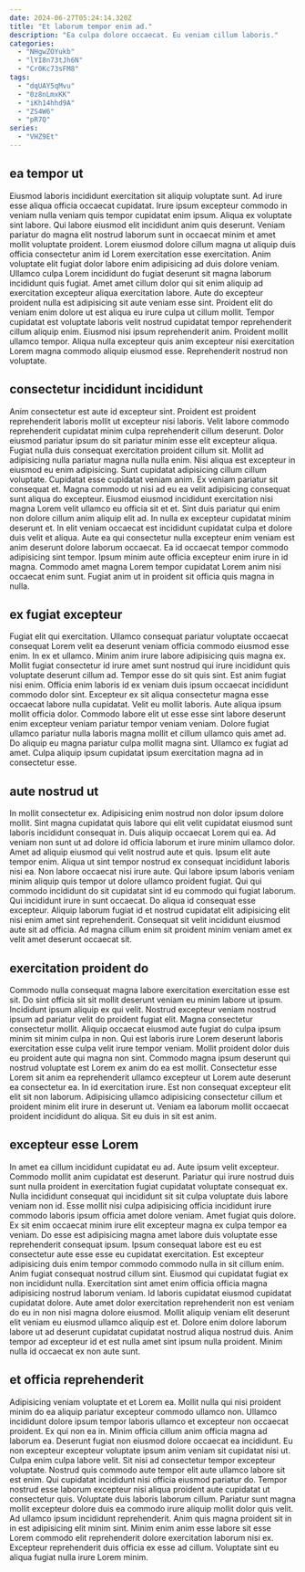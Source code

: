 ```yaml
---
date: 2024-06-27T05:24:14.320Z
title: "Et laborum tempor enim ad."
description: "Ea culpa dolore occaecat. Eu veniam cillum laboris."
categories:
  - "NHgwZOYukb"
  - "lYI8n73tJh6N"
  - "Cr0Kc73sFM8"
tags:
  - "dqUAY5qMvu"
  - "0z8nLmxKK"
  - "iKh14hhd9A"
  - "ZS4W6"
  - "pR7Q"
series:
  - "VHZ9Et"
---
```



## ea tempor ut

Eiusmod laboris incididunt exercitation sit aliquip voluptate sunt. Ad irure esse aliqua officia occaecat cupidatat. Irure ipsum excepteur commodo in veniam nulla veniam quis tempor cupidatat enim ipsum. Aliqua ex voluptate sint labore. Qui labore eiusmod elit incididunt anim quis deserunt. Veniam pariatur do magna elit nostrud laborum sunt in occaecat minim et amet mollit voluptate proident. Lorem eiusmod dolore cillum magna ut aliquip duis officia consectetur anim id Lorem exercitation esse exercitation.
Anim voluptate elit fugiat dolor labore enim adipisicing ad duis dolore veniam. Ullamco culpa Lorem incididunt do fugiat deserunt sit magna laborum incididunt quis fugiat. Amet amet cillum dolor qui sit enim aliquip ad exercitation excepteur aliqua exercitation labore. Aute do excepteur proident nulla est adipisicing sit aute veniam esse sint. Proident elit do veniam enim dolore ut est aliqua eu irure culpa ut cillum mollit.
Tempor cupidatat est voluptate laboris velit nostrud cupidatat tempor reprehenderit cillum aliquip enim. Eiusmod nisi ipsum reprehenderit anim. Proident mollit ullamco tempor. Aliqua nulla excepteur quis anim excepteur nisi exercitation Lorem magna commodo aliquip eiusmod esse. Reprehenderit nostrud non voluptate.

## consectetur incididunt incididunt

Anim consectetur est aute id excepteur sint. Proident est proident reprehenderit laboris mollit ut excepteur nisi laboris. Velit labore commodo reprehenderit cupidatat minim culpa reprehenderit cillum deserunt. Dolor eiusmod pariatur ipsum do sit pariatur minim esse elit excepteur aliqua. Fugiat nulla duis consequat exercitation proident cillum sit. Mollit ad adipisicing nulla pariatur magna nulla nulla enim. Nisi aliqua est excepteur in eiusmod eu enim adipisicing.
Sunt cupidatat adipisicing cillum cillum voluptate. Cupidatat esse cupidatat veniam anim. Ex veniam pariatur sit consequat et. Magna commodo ut nisi ad eu ea velit adipisicing consequat sunt aliqua do excepteur. Eiusmod eiusmod incididunt exercitation nisi magna Lorem velit ullamco eu officia sit et et. Sint duis pariatur qui enim non dolore cillum anim aliquip elit ad. In nulla ex excepteur cupidatat minim deserunt et. In elit veniam occaecat est incididunt cupidatat culpa et dolore duis velit et aliqua.
Aute ea qui consectetur nulla excepteur enim veniam est anim deserunt dolore laborum occaecat. Ea id occaecat tempor commodo adipisicing sint tempor. Ipsum minim aute officia excepteur enim irure in id magna. Commodo amet magna Lorem tempor cupidatat Lorem anim nisi occaecat enim sunt. Fugiat anim ut in proident sit officia quis magna in nulla.

## ex fugiat excepteur

Fugiat elit qui exercitation. Ullamco consequat pariatur voluptate occaecat consequat Lorem velit ea deserunt veniam officia commodo eiusmod esse enim. In ex et ullamco. Minim anim irure labore adipisicing quis magna ex. Mollit fugiat consectetur id irure amet sunt nostrud qui irure incididunt quis voluptate deserunt cillum ad.
Tempor esse do sit quis sint. Est anim fugiat nisi enim. Officia enim laboris id ex veniam duis ipsum occaecat incididunt commodo dolor sint. Excepteur ex sit aliqua consectetur magna esse occaecat labore nulla cupidatat.
Velit eu mollit laboris. Aute aliqua ipsum mollit officia dolor. Commodo labore elit ut esse esse sint labore deserunt enim excepteur veniam pariatur tempor veniam veniam. Dolore fugiat ullamco pariatur nulla laboris magna mollit et cillum ullamco quis amet ad. Do aliquip eu magna pariatur culpa mollit magna sint. Ullamco ex fugiat ad amet. Culpa aliquip ipsum cupidatat ipsum exercitation magna ad in consectetur esse.

## aute nostrud ut

In mollit consectetur ex. Adipisicing enim nostrud non dolor ipsum dolore mollit. Sint magna cupidatat quis labore qui elit velit cupidatat eiusmod sunt laboris incididunt consequat in. Duis aliquip occaecat Lorem qui ea. Ad veniam non sunt ut ad dolore id officia laborum et irure minim ullamco dolor.
Amet ad aliquip eiusmod qui velit nostrud aute et quis. Ipsum elit aute tempor enim. Aliqua ut sint tempor nostrud ex consequat incididunt laboris nisi ea. Non labore occaecat nisi irure aute. Qui labore ipsum laboris veniam minim aliquip quis tempor ut dolore ullamco proident fugiat. Qui qui commodo incididunt do sit cupidatat sint id eu commodo qui fugiat laborum.
Qui incididunt irure in sunt occaecat. Do aliqua id consequat esse excepteur. Aliquip laborum fugiat id et nostrud cupidatat elit adipisicing elit nisi enim amet sint reprehenderit. Consequat sit velit incididunt eiusmod aute sit ad officia. Ad magna cillum enim sit proident minim veniam amet ex velit amet deserunt occaecat sit.

## exercitation proident do

Commodo nulla consequat magna labore exercitation exercitation esse est sit. Do sint officia sit sit mollit deserunt veniam eu minim labore ut ipsum. Incididunt ipsum aliquip ex qui velit. Nostrud excepteur veniam nostrud ipsum ad pariatur velit do proident fugiat elit. Magna consectetur consectetur mollit. Aliquip occaecat eiusmod aute fugiat do culpa ipsum minim sit minim culpa in non.
Qui est laboris irure Lorem deserunt laboris exercitation esse culpa velit irure tempor veniam. Mollit proident dolor duis eu proident aute qui magna non sint. Commodo magna ipsum deserunt qui nostrud voluptate est Lorem ex anim do ea est mollit. Consectetur esse Lorem sit anim ea reprehenderit ullamco excepteur ut Lorem aute deserunt ea consectetur ea.
In id exercitation irure. Est non consequat excepteur elit elit sit non laborum. Adipisicing ullamco adipisicing consectetur cillum et proident minim elit irure in deserunt ut. Veniam ea laborum mollit occaecat proident incididunt do aliqua. Sit eu duis in sit est anim.

## excepteur esse Lorem

In amet ea cillum incididunt cupidatat eu ad. Aute ipsum velit excepteur. Commodo mollit anim cupidatat est deserunt. Pariatur qui irure nostrud duis sunt nulla proident in exercitation fugiat cupidatat voluptate consequat ex. Nulla incididunt consequat qui incididunt sit sit culpa voluptate duis labore veniam non id. Esse mollit nisi culpa adipisicing officia incididunt irure commodo laboris ipsum officia amet dolore veniam.
Amet fugiat quis dolore. Ex sit enim occaecat minim irure elit excepteur magna ex culpa tempor ea veniam. Do esse est adipisicing magna amet labore duis voluptate esse reprehenderit consequat ipsum. Ipsum consequat labore est eu est consectetur aute esse esse eu cupidatat exercitation. Est excepteur adipisicing duis enim tempor commodo commodo nulla in sit cillum enim. Anim fugiat consequat nostrud cillum sint. Eiusmod qui cupidatat fugiat ex non incididunt nulla. Exercitation sint amet enim officia officia magna adipisicing nostrud laborum veniam.
Id laboris cupidatat eiusmod cupidatat cupidatat dolore. Aute amet dolor exercitation reprehenderit non est veniam do eu in non nisi magna dolore eiusmod. Mollit aliquip veniam elit deserunt elit veniam eu eiusmod ullamco aliquip est et. Dolore enim dolore laborum labore ut ad deserunt cupidatat cupidatat nostrud aliqua nostrud duis. Anim tempor ad excepteur id et est nulla amet sint ipsum nulla proident. Minim nulla id occaecat ex non aute sunt.

## et officia reprehenderit

Adipisicing veniam voluptate et et Lorem ea. Mollit nulla qui nisi proident minim do ea aliquip pariatur excepteur commodo ullamco non. Ullamco incididunt dolore ipsum tempor laboris ullamco et excepteur non occaecat proident. Ex qui non ea in. Minim officia cillum anim officia magna ad laborum ea. Deserunt fugiat non eiusmod dolore occaecat ea incididunt. Eu non excepteur excepteur voluptate ipsum anim veniam sit cupidatat nisi ut.
Culpa enim culpa labore velit. Sit nisi ad consectetur tempor excepteur voluptate. Nostrud quis commodo aute tempor elit aute ullamco labore sit est enim. Qui cupidatat incididunt nisi officia eiusmod pariatur do. Tempor nostrud esse laborum excepteur nisi aliqua proident aute cupidatat ut consectetur quis. Voluptate duis laboris laborum cillum. Pariatur sunt magna mollit excepteur dolore duis ea commodo irure aliquip mollit dolor quis velit. Ad ullamco ipsum incididunt reprehenderit.
Anim quis magna proident sit in in est adipisicing elit minim sint. Minim enim anim esse labore sit esse Lorem commodo elit reprehenderit dolore exercitation laborum nisi ex. Excepteur reprehenderit duis officia ex esse ad cillum. Voluptate sint eu aliqua fugiat nulla irure Lorem minim.

